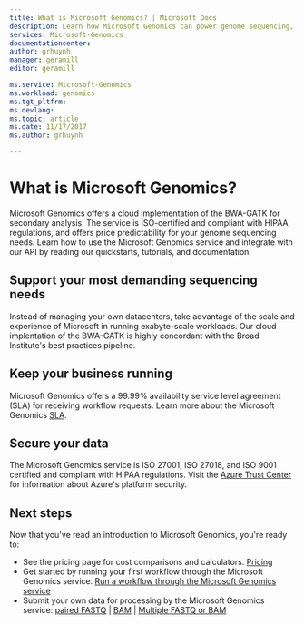 ```yaml
---
title: What is Microsoft Genomics? | Microsoft Docs
description: Learn how Microsoft Genomics can power genome sequencing, now offering a cloud implementation of the BWA-GATK for secondary analysis.
services: Microsoft-Genomics
documentationcenter: 
author: grhuynh
manager: geramill
editor: geramill

ms.service: Microsoft-Genomics
ms.workload: genomics
ms.tgt_pltfrm:
ms.devlang:
ms.topic: article
ms.date: 11/17/2017
ms.author: grhuynh

---
```


# What is Microsoft Genomics?

Microsoft Genomics offers a cloud implementation of the BWA-GATK for secondary analysis. The service is ISO-certified and compliant with HIPAA regulations, and offers price predictability for your genome sequencing needs. Learn how to use the Microsoft Genomics service and integrate with our API by reading our quickstarts, tutorials, and documentation.

## Support your most demanding sequencing needs
Instead of managing your own datacenters, take advantage of the scale and experience of Microsoft in running exabyte-scale workloads. Our cloud implentation of the BWA-GATK is highly concordant with the Broad Institute's best practices pipeline.


## Keep your business running
Microsoft Genomics offers a 99.99% availability service level agreement (SLA) for receiving workflow requests. Learn more about the Microsoft Genomics [SLA](https://azure.microsoft.com/en-in/support/legal/sla/genomics/v1_0/).


## Secure your data
The Microsoft Genomics service is ISO 27001, ISO 27018, and ISO 9001 certified and compliant with HIPAA regulations. Visit the [Azure Trust Center](https://www.microsoft.com/en-us/TrustCenter/Security/default.aspx) for information about Azure's platform security.


## Next steps
Now that you've read an introduction to Microsoft Genomics, you're ready to:
- See the pricing page for cost comparisons and calculators. [Pricing](https://azure.microsoft.com/en-us/pricing/details/genomics/)
- Get started by running your first workflow through the Microsoft Genomics service. [Run a workflow through the Microsoft Genomics service ](quickstart-run-genomics-workflow-portal.md)
- Submit your own data for processing by the Microsoft Genomics service: [paired FASTQ](quickstart-input-pair-FASTQ.md) | [BAM](quickstart-input-BAM.md) | [Multiple FASTQ or BAM](quickstart-input-multiple.md) 

